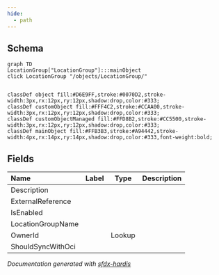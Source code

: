 ```yaml
---
hide:
  - path
---
```



## Schema

```mermaid
graph TD
LocationGroup["LocationGroup"]:::mainObject
click LocationGroup "/objects/LocationGroup/"


classDef object fill:#D6E9FF,stroke:#0070D2,stroke-width:3px,rx:12px,ry:12px,shadow:drop,color:#333;
classDef customObject fill:#FFF4C2,stroke:#CCAA00,stroke-width:3px,rx:12px,ry:12px,shadow:drop,color:#333;
classDef customObjectManaged fill:#FFD8B2,stroke:#CC5500,stroke-width:3px,rx:12px,ry:12px,shadow:drop,color:#333;
classDef mainObject fill:#FFB3B3,stroke:#A94442,stroke-width:4px,rx:14px,ry:14px,shadow:drop,color:#333,font-weight:bold;

```


<!-- Object description -->

## Fields

| Name      | Label | Type | Description |
| :-------- | :---- | :--: | :---------- | 
| Description |  |  | <!-- --> |
| ExternalReference |  |  | <!-- --> |
| IsEnabled |  |  | <!-- --> |
| LocationGroupName |  |  | <!-- --> |
| OwnerId |  | Lookup | <!-- --> |
| ShouldSyncWithOci |  |  | <!-- --> |








_Documentation generated with [sfdx-hardis](https://sfdx-hardis.cloudity.com)_
